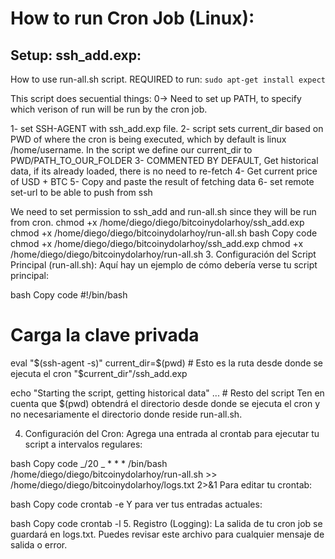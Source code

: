 # How to run Cron Job (Linux):

## Setup: ssh_add.exp:

How to use run-all.sh script.
REQUIRED to run:
`sudo apt-get install expect`

This script does secuential things:
0-> Need to set up PATH, to specify which verison of run will be run by the cron job.

1- set SSH-AGENT with ssh_add.exp file.
2- script sets current_dir based on PWD of where the cron is being executed, which by default is linux /home/username. In the script we define our current_dir to PWD/PATH_TO_OUR_FOLDER
3- COMMENTED BY DEFAULT, Get historical data, if its already loaded, there is no need to re-fetch
4- Get current price of USD + BTC
5- Copy and paste the result of fetching data
6- set remote set-url to be able to push from ssh

We need to set permission to ssh_add and run-all.sh since they will be run from cron.
chmod +x /home/diego/diego/bitcoinydolarhoy/ssh_add.exp
chmod +x /home/diego/diego/bitcoinydolarhoy/run-all.sh
bash
Copy code
chmod +x /home/diego/diego/bitcoinydolarhoy/ssh_add.exp
chmod +x /home/diego/diego/bitcoinydolarhoy/run-all.sh 3. Configuración del Script Principal (run-all.sh):
Aquí hay un ejemplo de cómo debería verse tu script principal:

bash
Copy code
#!/bin/bash

# Carga la clave privada

eval "$(ssh-agent -s)"
current_dir=$(pwd) # Esto es la ruta desde donde se ejecuta el cron
"$current_dir"/ssh_add.exp

echo "Starting the script, getting historical data"
... # Resto del script
Ten en cuenta que $(pwd) obtendrá el directorio desde donde se ejecuta el cron y no necesariamente el directorio donde reside run-all.sh.

4. Configuración del Cron:
   Agrega una entrada al crontab para ejecutar tu script a intervalos regulares:

bash
Copy code
_/20 _ \* \* \* /bin/bash /home/diego/diego/bitcoinydolarhoy/run-all.sh >> /home/diego/diego/bitcoinydolarhoy/logs.txt 2>&1
Para editar tu crontab:

bash
Copy code
crontab -e
Y para ver tus entradas actuales:

bash
Copy code
crontab -l 5. Registro (Logging):
La salida de tu cron job se guardará en logs.txt. Puedes revisar este archivo para cualquier mensaje de salida o error.
